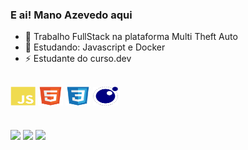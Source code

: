 ### E ai! Mano Azevedo aqui

- 🔭 Trabalho FullStack na plataforma Multi Theft Auto
- 🌱 Estudando: Javascript e Docker
- ⚡ Estudante do curso.dev

<div style="display: inline_block"><br>
  <img align="center" alt="az-js" height="30" width="40" src="https://raw.githubusercontent.com/devicons/devicon/master/icons/javascript/javascript-plain.svg">
  <img align="center" alt="az-html" height="30" width="40" src="https://raw.githubusercontent.com/devicons/devicon/master/icons/html5/html5-original.svg">
  <img align="center" alt="az-css" height="30" width="40" src="https://raw.githubusercontent.com/devicons/devicon/master/icons/css3/css3-original.svg">
  <img align="center" alt="az-lua" height="30" width="40" src="https://raw.githubusercontent.com/devicons/devicon/master/icons/lua/lua-original.svg">
</div>

#

<div> 
  <a href="https://instagram.com/azevedol28" target="_blank"><img src="https://img.shields.io/badge/-Instagram-%23E4405F?style=for-the-badge&logo=instagram&logoColor=white" target="_blank"></a>
  <a href = "mailto:lucas.azev27@gmail.com"><img src="https://img.shields.io/badge/-Gmail-%23333?style=for-the-badge&logo=gmail&logoColor=white" target="_blank"></a>
  <a href="[https://www.linkedin.com/in/rafaella-ballerini-45875016a](https://www.linkedin.com/in/lucas-azevedo-a4274a296/)" target="_blank"><img src="https://img.shields.io/badge/-LinkedIn-%230077B5?style=for-the-badge&logo=linkedin&logoColor=white" target="_blank"></a> 
  
</div>
